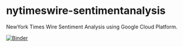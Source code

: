 # nytimeswire-sentimentanalysis
NewYork Times Wire Sentiment Analysis using Google Cloud Platform.

[![Binder](https://mybinder.org/badge_logo.svg)](https://mybinder.org/v2/gh/romanthnirmal/nytimeswire-sentimentanalysis/master?filepath=nytwire-gcp.ipynb)

